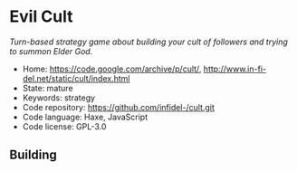 # Evil Cult

_Turn-based strategy game about building your cult of followers and trying to summon Elder God._

- Home: https://code.google.com/archive/p/cult/, http://www.in-fi-del.net/static/cult/index.html
- State: mature
- Keywords: strategy
- Code repository: https://github.com/infidel-/cult.git
- Code language: Haxe, JavaScript
- Code license: GPL-3.0

## Building

